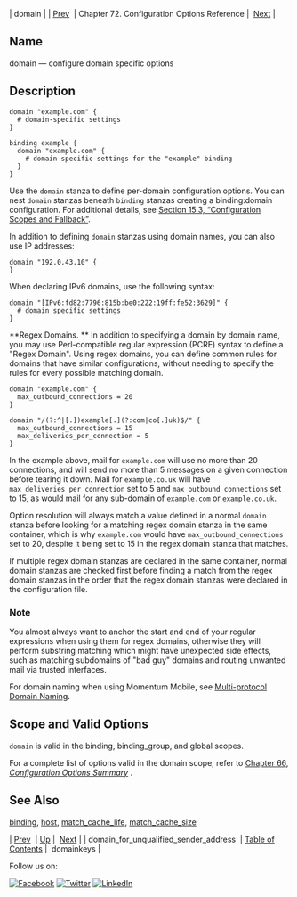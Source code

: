 | domain |
| [Prev](conf.ref.domain_for_unqualified_sender_address.php)  | Chapter 72. Configuration Options Reference |  [Next](conf.ref.domainkeys.php) |

<a name="conf.ref.domain"></a>
## Name

domain — configure domain specific options

<a name="idp24451232"></a>
## Description

```
domain "example.com" {
  # domain-specific settings
}

binding example {
  domain "example.com" {
    # domain-specific settings for the "example" binding
  }
}
```

Use the `domain` stanza to define per-domain configuration options. You can nest `domain` stanzas beneath `binding` stanzas creating a binding:domain configuration. For additional details, see [Section 15.3, “Configuration Scopes and Fallback”](ecelerity.conf.fallback.php "15.3. Configuration Scopes and Fallback").

In addition to defining `domain` stanzas using domain names, you can also use IP addresses:

```
domain "192.0.43.10" {
}
```

When declaring IPv6 domains, use the following syntax:

```
domain "[IPv6:fd82:7796:815b:be0:222:19ff:fe52:3629]" {
  # domain specific settings
}
```

<a name="conf.ref.domain.regex"></a>**Regex Domains. ** In addition to specifying a domain by domain name, you may use Perl-compatible regular expression (PCRE) syntax to define a "Regex Domain". Using regex domains, you can define common rules for domains that have similar configurations, without needing to specify the rules for every possible matching domain.

```
domain "example.com" {
  max_outbound_connections = 20
}

domain "/(?:^|[.])example[.](?:com|co[.]uk)$/" {
  max_outbound_connections = 15
  max_deliveries_per_connection = 5
}
```

In the example above, mail for `example.com` will use no more than 20 connections, and will send no more than 5 messages on a given connection before tearing it down. Mail for `example.co.uk` will have `max_deliveries_per_connection` set to 5 and `max_outbound_connections` set to 15, as would mail for any sub-domain of `example.com` or `example.co.uk`.

Option resolution will always match a value defined in a normal `domain` stanza before looking for a matching regex domain stanza in the same container, which is why `example.com` would have `max_outbound_connections` set to 20, despite it being set to 15 in the regex domain stanza that matches.

If multiple regex domain stanzas are declared in the same container, normal domain stanzas are checked first before finding a match from the regex domain stanzas in the order that the regex domain stanzas were declared in the configuration file.

### Note

You almost always want to anchor the start and end of your regular expressions when using them for regex domains, otherwise they will perform substring matching which might have unexpected side effects, such as matching subdomains of "bad guy" domains and routing unwanted mail via trusted interfaces.

For domain naming when using Momentum Mobile, see [Multi-protocol Domain Naming](https://support.messagesystems.com/docs/web-mobility/mobility.mm7.multiprotocol.php).

<a name="idp24470704"></a>
## Scope and Valid Options

`domain` is valid in the binding, binding_group, and global scopes.

For a complete list of options valid in the domain scope, refer to [Chapter 66, *Configuration Options Summary*](config.options.summary.php "Chapter 66. Configuration Options Summary") .

<a name="idp24474672"></a>
## See Also

[binding](conf.ref.binding.php "binding"), [host](conf.ref.host.php "host"), [match_cache_life](conf.ref.match_cache_life.php "match_cache_life"), [match_cache_size](conf.ref.match_cache_size.php "match_cache_size")

| [Prev](conf.ref.domain_for_unqualified_sender_address.php)  | [Up](config.options.ref.php) |  [Next](conf.ref.domainkeys.php) |
| domain_for_unqualified_sender_address  | [Table of Contents](index.php) |  domainkeys |

Follow us on:

[![Facebook](https://support.messagesystems.com/images/icon-facebook.png)](http://www.facebook.com/messagesystems) [![Twitter](https://support.messagesystems.com/images/icon-twitter.png)](http://twitter.com/#!/MessageSystems) [![LinkedIn](https://support.messagesystems.com/images/icon-linkedin.png)](http://www.linkedin.com/company/message-systems)